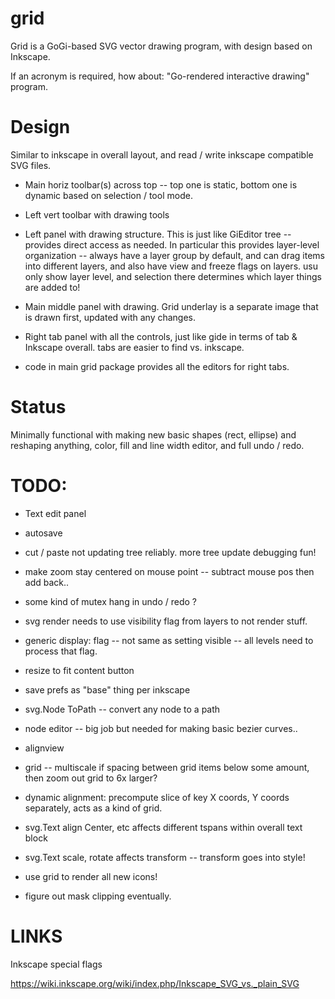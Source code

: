 # grid

Grid is a GoGi-based SVG vector drawing program, with design based on Inkscape.

If an acronym is required, how about: "Go-rendered interactive drawing" program.

# Design

Similar to inkscape in overall layout, and read / write inkscape compatible SVG files.

* Main horiz toolbar(s) across top -- top one is static, bottom one is dynamic based on selection / tool mode.

* Left vert toolbar with drawing tools

* Left panel with drawing structure.  This is just like GiEditor tree -- provides direct access as needed.  In particular this provides layer-level organization -- always have a layer group by default, and can drag items into different layers, and also have view and freeze flags on layers.  usu only show layer level, and selection there determines which layer things are added to!

* Main middle panel with drawing.  Grid underlay is a separate image that is drawn first, updated with any changes.

* Right tab panel with all the controls, just like gide in terms of tab & Inkscape overall. tabs are easier to find vs. inkscape.

* code in main grid package provides all the editors for right tabs.

# Status

Minimally functional with making new basic shapes (rect, ellipse) and reshaping anything,
color, fill and line width editor, and full undo / redo.

# TODO:

* Text edit panel

* autosave

* cut / paste not updating tree reliably.  more tree update debugging fun!

* make zoom stay centered on mouse point -- subtract mouse pos then add back..

* some kind of mutex hang in undo / redo ?

* svg render needs to use visibility flag from layers to not render stuff.
* generic display: flag -- not same as setting visible -- all levels
  need to process that flag.

* resize to fit content button

* save prefs as "base" thing per inkscape

* svg.Node ToPath -- convert any node to a path
* node editor -- big job but needed for making basic bezier curves..

* alignview

* grid -- multiscale if spacing between grid items below some amount, then zoom out grid to 6x larger?

* dynamic alignment: precompute slice of key X coords, Y coords separately, acts as a kind of grid.

* svg.Text align Center, etc affects different tspans within overall text block
* svg.Text scale, rotate affects transform -- transform goes into style!

* use grid to render all new icons!

* figure out mask clipping eventually.

# LINKS

Inkscape special flags

https://wiki.inkscape.org/wiki/index.php/Inkscape_SVG_vs._plain_SVG


